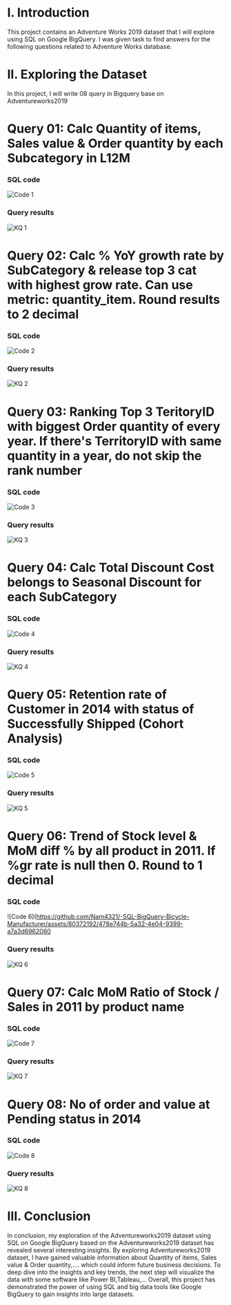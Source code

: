 # I. Introduction
This project contains an Adventure Works 2019 dataset that I will explore using SQL on Google BigQuery. I was given task to find answers for the following questions related to Adventure Works database.

# II. Exploring the Dataset
In this project, I will write 08 query in Bigquery base on Adventureworks2019

# Query 01: Calc Quantity of items, Sales value & Order quantity by each Subcategory in L12M
### SQL code
![Code 1](https://github.com/Nam4321/-SQL-BigQuery-Bicycle-Manufacturer/assets/80372192/2b301e27-d004-43f8-9a2e-51962473cf1d)
### Query results
![KQ 1](https://github.com/Nam4321/-SQL-BigQuery-Bicycle-Manufacturer/assets/80372192/80532864-efb6-4fb3-ae6e-e8917a69b97e)

# Query 02: Calc % YoY growth rate by SubCategory & release top 3 cat with highest grow rate. Can use metric: quantity_item. Round results to 2 decimal
### SQL code
![Code 2](https://github.com/Nam4321/-SQL-BigQuery-Bicycle-Manufacturer/assets/80372192/f0b92a61-41ad-4863-8116-6c497d962e6d)
### Query results
![KQ 2](https://github.com/Nam4321/-SQL-BigQuery-Bicycle-Manufacturer/assets/80372192/774f8d64-acd3-4e0f-bec8-91040352a900)

# Query 03: Ranking Top 3 TeritoryID with biggest Order quantity of every year. If there's TerritoryID with same quantity in a year, do not skip the rank number
### SQL code
![Code 3](https://github.com/Nam4321/-SQL-BigQuery-Bicycle-Manufacturer/assets/80372192/c3935ed7-5afe-4bd6-81c6-dc9856161251)
### Query results
![KQ 3](https://github.com/Nam4321/-SQL-BigQuery-Bicycle-Manufacturer/assets/80372192/9fc57620-ea82-4248-a0d2-34fc9638436b)

# Query 04: Calc Total Discount Cost belongs to Seasonal Discount for each SubCategory
### SQL code
![Code 4](https://github.com/Nam4321/-SQL-BigQuery-Bicycle-Manufacturer/assets/80372192/d1c1297c-afb3-4a3d-873e-cc89ac109dd8)
### Query results
![KQ 4](https://github.com/Nam4321/-SQL-BigQuery-Bicycle-Manufacturer/assets/80372192/d4ed7be7-63d6-41a2-a3c4-c3db7862723d)

# Query 05: Retention rate of Customer in 2014 with status of Successfully Shipped (Cohort Analysis)
### SQL code
![Code 5](https://github.com/Nam4321/-SQL-BigQuery-Bicycle-Manufacturer/assets/80372192/4cf34250-4cfb-4a2e-ab21-423f4edf1146)
### Query results
![KQ 5](https://github.com/Nam4321/-SQL-BigQuery-Bicycle-Manufacturer/assets/80372192/2c22b27e-9706-44b4-acba-874477602e01)

# Query 06: Trend of Stock level & MoM diff % by all product in 2011. If %gr rate is null then 0. Round to 1 decimal
### SQL code
![Code 6](https://github.com/Nam4321/-SQL-BigQuery-Bicycle-Manufacturer/assets/80372192/478e744b-5a32-4e04-9399-a7a3d6962060
### Query results
![KQ 6](https://github.com/Nam4321/-SQL-BigQuery-Bicycle-Manufacturer/assets/80372192/10efcbdc-2288-4033-88d3-33819d9b9511)

# Query 07: Calc MoM Ratio of Stock / Sales in 2011 by product name
### SQL code
![Code 7](https://github.com/Nam4321/-SQL-BigQuery-Bicycle-Manufacturer/assets/80372192/591e237a-3ed3-4fcc-b681-1032862c473c)
### Query results
![KQ 7](https://github.com/Nam4321/-SQL-BigQuery-Bicycle-Manufacturer/assets/80372192/bc12ffc6-37ba-4273-9f47-091c7da2b80f)

# Query 08: No of order and value at Pending status in 2014
### SQL code
![Code 8](https://github.com/Nam4321/-SQL-BigQuery-Bicycle-Manufacturer/assets/80372192/f11125db-82e6-448b-bfc0-fcd9ee49cb68)
### Query results
![KQ 8](https://github.com/Nam4321/-SQL-BigQuery-Bicycle-Manufacturer/assets/80372192/424c5981-b8ea-46c9-ab30-409523347a96)


# III. Conclusion
In conclusion, my exploration of the Adventureworks2019 dataset using SQL on Google BigQuery based on the Adventureworks2019 dataset has revealed several interesting insights. By exploring Adventureworks2019 dataset, I have gained valuable information about Quantity of items, Sales value & Order quantity,.... which could inform future business decisions. To deep dive into the insights and key trends, the next step will visualize the data with some software like Power BI,Tableau,... Overall, this project has demonstrated the power of using SQL and big data tools like Google BigQuery to gain insights into large datasets.
